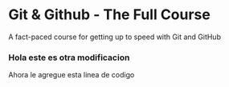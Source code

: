 # Git & Github - The Full Course

A fact-paced course for getting up to speed with Git and GitHub

### Hola este es otra modificacion

Ahora le agregue esta linea de codigo
